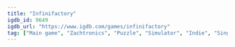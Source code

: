 ```yaml
---
title: "Infinifactory"
igdb_id: 9649
igdb_url: "https://www.igdb.com/games/infinifactory"
tag: ["Main game", "Zachtronics", "Puzzle", "Simulator", "Indie", "Single player", "First person", "Science fiction"]
---
```

